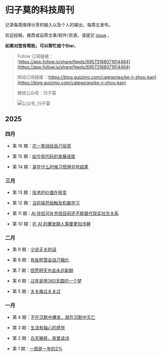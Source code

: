 # 归子莫的科技周刊

记录每周值得分享的输入以及个人的输出，每周五发布。

欢迎投稿，推荐或自荐文章/软件/资源，请提交 [issue](https://github.com/guizimo/weekly/issues) 。

**如果对您有帮助，可以帮忙给个Star**。

> Follow 订阅链接：[https://app.follow.is/share/feeds/69573168071614464](https://app.follow.is/share/feeds/69573168071614464)
>
> 网站订阅链接：[https://blog.guizimo.com/categories/ke-ji-zhou-kan](https://blog.guizimo.com/categories/ke-ji-zhou-kan)
>
> 微信公众号：归子莫
>
> ![公众号_归子莫](https://guizimo.oss-cn-shanghai.aliyuncs.com/img/%E5%85%AC%E4%BC%97%E5%8F%B7_%E5%BD%92%E5%AD%90%E8%8E%AB.jpg)



## 2025

### 四月

- 第 16 期：[花一笔钱给自己投资](https://github.com/guizimo/weekly/blob/main/docs/weekly-16.md)

- 第 15 期：[如今低代码的发展进度](https://github.com/guizimo/weekly/blob/main/docs/weekly-15.md)

- 第 14 期：[是在什么时候习惯用句号结尾](https://github.com/guizimo/weekly/blob/main/docs/weekly-14.md)

### 三月

- 第 13 期：[技术的价值在转变](https://github.com/guizimo/weekly/blob/main/docs/weekly-13.md)

- 第 12 期：[当前端开始触及机器学习](https://github.com/guizimo/weekly/blob/main/docs/weekly-12.md)

- 第 11 期：[AI 伴侣可补充但目前还不能替代现实社交关系](https://github.com/guizimo/weekly/blob/main/docs/weekly-11.md)

- 第 10 期：[在 AI 的爆发期人需要更加冷静](https://github.com/guizimo/weekly/blob/main/docs/weekly-10.md)

### 二月

- 第 9 期：[少说无关的话](https://github.com/guizimo/weekly/blob/main/docs/weekly-9.md)

- 第 8 期：[有些积雪会自己融化](https://github.com/guizimo/weekly/blob/main/docs/weekly-8.md)

- 第 7 期：[但愿明天也会永远新鲜](https://github.com/guizimo/weekly/blob/main/docs/weekly-7.md)

- 第 6 期：[过年是用360天圆的一个梦](https://github.com/guizimo/weekly/blob/main/docs/weekly-6.md)

- 第 5 期：[关关难过关关过](https://github.com/guizimo/weekly/blob/main/docs/weekly-5.md)

### 一月

- 第 4 期：[不在沉默中爆发，就在沉默中灭亡](https://github.com/guizimo/weekly/blob/main/docs/weekly-4.md)

- 第 3 期：[生活有轴心的感觉](https://github.com/guizimo/weekly/blob/main/docs/weekly-3.md)

- 第 2 期：[白天搬砖，夜里读诗](https://github.com/guizimo/weekly/blob/main/docs/weekly-2.md)

- 第 1 期：[一周是一年的2%](https://github.com/guizimo/weekly/blob/main/docs/weekly-1.md)
